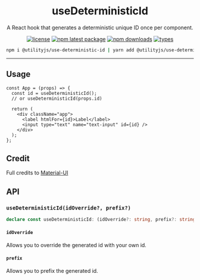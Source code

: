 <div align="center">
  <h1 align="center">
    useDeterministicId
  </h1>
</div>

<div align="center">

A React hook that generates a deterministic unique ID once per component.

[![license](https://img.shields.io/github/license/mimshins/utilityjs?color=212121&style=for-the-badge)](https://github.com/mimshins/utilityjs/blob/main/LICENSE)
[![npm latest package](https://img.shields.io/npm/v/@utilityjs/use-deterministic-id?color=212121&style=for-the-badge)](https://www.npmjs.com/package/@utilityjs/use-deterministic-id)
[![npm downloads](https://img.shields.io/npm/dm/@utilityjs/use-deterministic-id?color=212121&style=for-the-badge)](https://www.npmjs.com/package/@utilityjs/use-deterministic-id)
[![types](https://img.shields.io/npm/types/@utilityjs/use-deterministic-id?color=212121&style=for-the-badge)](https://www.npmjs.com/package/@utilityjs/use-deterministic-id)

```bash
npm i @utilityjs/use-deterministic-id | yarn add @utilityjs/use-deterministic-id
```

</div>

<hr>

## Usage

```tsx
const App = (props) => {
  const id = useDeterministicId();
  // or useDeterministicId(props.id)

  return (
    <div className="app">
      <label htmlFor={id}>Label</label>
      <input type="text" name="text-input" id={id} />
    </div>
  );
};
```

## Credit

Full credits to [Material-UI](https://github.com/mui-org/material-ui)

## API

### `useDeterministicId(idOverride?, prefix?)`

```ts
declare const useDeterministicId: (idOverride?: string, prefix?: string) => string | undefined;
```

#### `idOverride`

Allows you to override the generated id with your own id.

#### `prefix`

Allows you to prefix the generated id.
